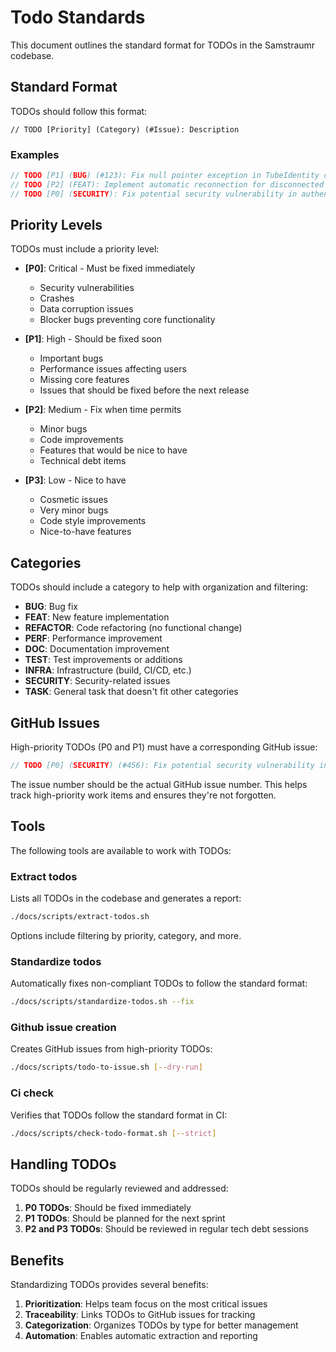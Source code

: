 <!--
Copyright (c) 2025 Eric C. Mumford (@heymumford)

This software was developed with analytical assistance from AI tools 
including Claude 3.7 Sonnet, Claude Code, and Google Gemini Deep Research,
which were used as paid services. All intellectual property rights 
remain exclusively with the copyright holder listed above.

Licensed under the Mozilla Public License 2.0
-->

# Todo Standards

This document outlines the standard format for TODOs in the Samstraumr codebase.

## Standard Format

TODOs should follow this format:

```
// TODO [Priority] (Category) (#Issue): Description
```

### Examples

```java
// TODO [P1] (BUG) (#123): Fix null pointer exception in TubeIdentity constructor
// TODO [P2] (FEAT): Implement automatic reconnection for disconnected components
// TODO [P0] (SECURITY): Fix potential security vulnerability in authentication
```

## Priority Levels

TODOs must include a priority level:

- **[P0]**: Critical - Must be fixed immediately
  - Security vulnerabilities
  - Crashes
  - Data corruption issues
  - Blocker bugs preventing core functionality
  
- **[P1]**: High - Should be fixed soon
  - Important bugs
  - Performance issues affecting users
  - Missing core features
  - Issues that should be fixed before the next release
  
- **[P2]**: Medium - Fix when time permits
  - Minor bugs
  - Code improvements
  - Features that would be nice to have
  - Technical debt items
  
- **[P3]**: Low - Nice to have
  - Cosmetic issues
  - Very minor bugs
  - Code style improvements
  - Nice-to-have features

## Categories

TODOs should include a category to help with organization and filtering:

- **BUG**: Bug fix
- **FEAT**: New feature implementation
- **REFACTOR**: Code refactoring (no functional change)
- **PERF**: Performance improvement
- **DOC**: Documentation improvement
- **TEST**: Test improvements or additions
- **INFRA**: Infrastructure (build, CI/CD, etc.)
- **SECURITY**: Security-related issues
- **TASK**: General task that doesn't fit other categories

## GitHub Issues

High-priority TODOs (P0 and P1) must have a corresponding GitHub issue:

```java
// TODO [P0] (SECURITY) (#456): Fix potential security vulnerability in authentication
```

The issue number should be the actual GitHub issue number. This helps track high-priority work items and ensures they're not forgotten.

## Tools

The following tools are available to work with TODOs:

### Extract todos

Lists all TODOs in the codebase and generates a report:

```bash
./docs/scripts/extract-todos.sh
```

Options include filtering by priority, category, and more.

### Standardize todos

Automatically fixes non-compliant TODOs to follow the standard format:

```bash
./docs/scripts/standardize-todos.sh --fix
```

### Github issue creation

Creates GitHub issues from high-priority TODOs:

```bash
./docs/scripts/todo-to-issue.sh [--dry-run]
```

### Ci check

Verifies that TODOs follow the standard format in CI:

```bash
./docs/scripts/check-todo-format.sh [--strict]
```

## Handling TODOs

TODOs should be regularly reviewed and addressed:

1. **P0 TODOs**: Should be fixed immediately
2. **P1 TODOs**: Should be planned for the next sprint
3. **P2 and P3 TODOs**: Should be reviewed in regular tech debt sessions

## Benefits

Standardizing TODOs provides several benefits:

1. **Prioritization**: Helps team focus on the most critical issues
2. **Traceability**: Links TODOs to GitHub issues for tracking
3. **Categorization**: Organizes TODOs by type for better management
4. **Automation**: Enables automatic extraction and reporting
